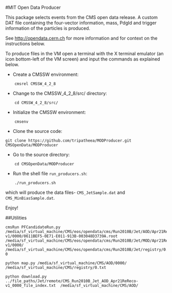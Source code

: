 #MIT Open Data Producer

This package selects events from the CMS open
data release. A custom DAT file containing the four-vector information, mass, PdgId and trigger information of the particles is produced.

See http://opendata.cern.ch for more information and for context on the instructions below.

To produce files in the VM open a terminal with the X terminal emulator (an icon bottom-left of the VM screen)
and input the commands as explained below.

* Create a CMSSW environment: 

```
    cmsrel CMSSW_4_2_8
```

* Change to the CMSSW_4_2_8/src/ directory:

```
    cd CMSSW_4_2_8/src/
```
* Initialize the CMSSW environment:

```
    cmsenv
```
* Clone the source code:


```git clone https://github.com/tripatheea/MODProducer.git CMSOpenData/MODProducer```


* Go to the source directory:

```
    cd CMSOpenData/MODProducer
```
* Run the shell file `run_producers.sh`:

```
    ./run_producers.sh
```
which will produce the data files-  `CMS_JetSample.dat` and `CMS_MinBiasSample.dat`.

Enjoy!

##Utilities

```
cmsRun PFCandidateRun.py /media/sf_virtual_machine/CMS/eos/opendata/cms/Run2010B/Jet/AOD/Apr21ReReco-v1/0000/0611BEF5-0E71-E011-913B-003048D3739A.root /media/sf_virtual_machine/CMS/eos/opendata/cms/Run2010B/Jet/MOD/Apr21ReReco-v1/0000/ /media/sf_virtual_machine/CMS/eos/opendata/cms/Run2010B/Jet/registry/0.txt 0
```

```
python map.py /media/sf_virtual_machine/CMS/AOD/0000/ /media/sf_virtual_machine/CMS/registry/0.txt
```

```
python download.py ../file_paths/Jet/remote/CMS_Run2010B_Jet_AOD_Apr21ReReco-v1_0000_file_index.txt  /media/sf_virtual_machine/CMS/AOD/
```
